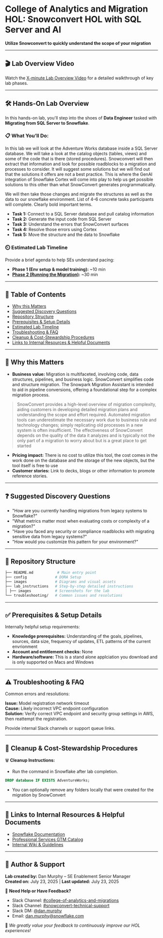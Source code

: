 # College of Analytics and Migration HOL: Snowconvert HOL with SQL Server and AI
**Utilize Snowconvert to quickly understand the scope of your migration**

---

## 🎬 Lab Overview Video
Watch the [X-minute Lab Overview Video](overview.mp4) for a detailed walkthrough of key lab phases.

---

## 🛠️ Hands-On Lab Overview

In this hands-on lab, you'll step into the shoes of **Data Engineer** tasked with **Migrating from SQL Server to Snowflake**.

### 📋 What You’ll Do:
In this lab we will look at the Adventure Works database inside a SQL Server database. We will take a look at the catalog objects (tables, views) and some of the code that is there (stored procedures). Snowconvert will then extract that information and look for possible roadblocks to a migration and processes to consider. It will suggest some solutions but we will find out that the solutions it offers are not a best practice. This is where the GenAI integration of Snowflake Cortex will come into play to help us get possible solutions to this other than what SnowConvert generates programmatically.

We will then take those changes and migrate the structures as well as the data to our snowflake environment.
List of 4–6 concrete tasks participants will complete. Clearly bold important terms.
- **Task 1:** Connect to a SQL Server database and pull catalog information
- **Task 2:** Generate the input code from SQL Server
- **Task 3:** Understand the errors that SnowConvert surfaces
- **Task 4:** Resolve those errors using Cortex
- **Task 5:** Move the structure and the data to Snowflake

### ⏲️ Estimated Lab Timeline

Provide a brief agenda to help SEs understand pacing:

- **Phase 1 (Env setup & model training):** ~10 min
- **[Phase 2 (Running the Migration)](/lab_instructions/readme.md):** ~30 min
  
---

## 📖 Table of Contents

- [Why this Matters](#-why-this-matters)
- [Suggested Discovery Questions](#-suggested-discovery-questions)
- [Repository Structure](#-repository-structure)
- [Prerequisites & Setup Details](#-prerequisites--setup-details)
- [Estimated Lab Timeline](#-estimated-lab-timeline)
- [Troubleshooting & FAQ](#-troubleshooting--faq)
- [Cleanup & Cost-Stewardship Procedures](#-cleanup--cost-stewardship-procedures)
- [Links to Internal Resources & Helpful Documents](#-links-to-internal-resources--helpful-documents)

---

## 📌 Why this Matters

- **Business value:** Migration is multifaceted, involving code, data structures, pipelines, and business logic. SnowConvert simplifies code and structure migration. The Snowpark Migration Assistant is intended to aid in pipeline conversions, offering a foundational step for a complex migration process. 
> SnowConvert provides a high-level overview of migration complexity, aiding customers in developing detailed migration plans and understanding the scope and effort required. Automated migration tools can underestimate the necessary work due to business rule and technology changes; simply replicating old processes in a new system is often insufficient. The effectiveness of SnowConvert depends on the quality of the data it analyzes and is typically not the only part of a migration to worry about but is a great place to get started
- **Pricing impact:** There is no cost to utilize this tool, the cost comes in the work done on the database and the storage of the new objects, but the tool itself is free to use
- **Customer stories:** Link to decks, blogs or other information to promote reference stories.

---

## ❓ Suggested Discovery Questions

- "How are you currently handling migrations from legacy systems to Snowflake?"
- "What metrics matter most when evaluating costs or complexity of a migration?"
- "Have you faced any security or compliance roadblocks with migrating sensitive data from legacy systems?"
- "How would you customize this pattern for your environment?"

---

## 📂 Repository Structure

```bash
├── README.md           # Main entry point
├── config             # DORA Setup
├── images             # Diagrams and visual assets
├── lab_instructions   # Step-by-step detailed instructions
│ ├── images           # Screenshots for the lab
└── troubleshooting/   # Common issues and resolutions
```
---

## ✅ Prerequisites & Setup Details

Internally helpful setup requirements:

- **Knowledge prerequisites:** Understanding of the goals, pipelines, sources, data size, frequency of updates, ETL patterns of the current envrionment
- **Account and entitlement checks:** None
- **Hardware/software:** This is a stand alone applciation you download and is only supported on Macs and Windows

---

## ⚠️ Troubleshooting & FAQ

Common errors and resolutions:

**Issue:** Model registration network timeout  
**Cause:** Likely incorrect VPC endpoint configuration  
**Solution:** Verify correct VPC endpoint and security group settings in AWS, then reattempt the registration.

Provide internal Slack channels or support queue links.

---

## 🧹 Cleanup & Cost-Stewardship Procedures

🗑 **Cleanup Instructions:**
- Run the command in Snowflake after lab completion.
```sql
DROP database IF EXISTS AdventureWorks;
``` 
- You can optionally remove any folders locally that were created for the migration by SnowConvert

---


## 🔗 Links to Internal Resources & Helpful Documents

- [Snowflake Documentation](https://docs.snowflake.com/en/migrations/snowconvert-docs/general/getting-started/README)
- [Professional Services GTM Catalog](https://snowflake.seismic.com/Link/Content/DC4X82m96XPWcGWGMpCRMpMPW4p3)
- [Internal Wiki & Guidelines](#)

---

## 👤 Author & Support

**Lab created by:** Dan Murphy – SE Enablement Senior Manager  
**Created on:** July 23, 2025 | **Last updated:** July 23, 2025

💬 **Need Help or Have Feedback?**  
- Slack Channel: [#college-of-analytics-and-migrations](https://snowflake.enterprise.slack.com/archives/C06R6B6MBNC)  
- Slack Channel: [#snowconvert-technical-support](https://snowflake.enterprise.slack.com/archives/C04QD2LN37H)  
- Slack DM: [@dan.murphy](https://snowflake.enterprise.slack.com/team/WEJR92JS2)  
- Email: [dan.murphy@snowflake.com](mailto:dan.murphy@snowflake.com)

🌟 *We greatly value your feedback to continuously improve our HOL experiences!*
